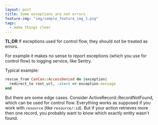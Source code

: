 ```yaml
---
layout: post
title: Some exceptions are not errors
feature-img: "img/sample_feature_img_3.png"
tags:
  - make things clear
---
```


**TL;DR** If exceptions used for control flow, they should not be treated as errors.

For example it makes no sense to report exceptions (which you use for control flow) to logging service, like Sentry.

Typical example:

```ruby
rescue_from CanCan::AccessDenied do |exception|
  redirect_to root_url, :alert => exception.message
end
```

But there are some edge cases. Consider ActiveRecord::RecordNotFound, which can be used for control flow. Everything works as supposed if you work with `resource` (like `resource/:id`). But if your action retrieves more then one record, you probably want to know which exactly entity wasn't found.
